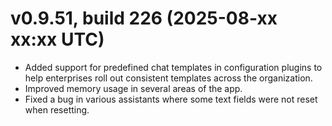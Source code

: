 # v0.9.51, build 226 (2025-08-xx xx:xx UTC)
- Added support for predefined chat templates in configuration plugins to help enterprises roll out consistent templates across the organization.
- Improved memory usage in several areas of the app.
- Fixed a bug in various assistants where some text fields were not reset when resetting.

